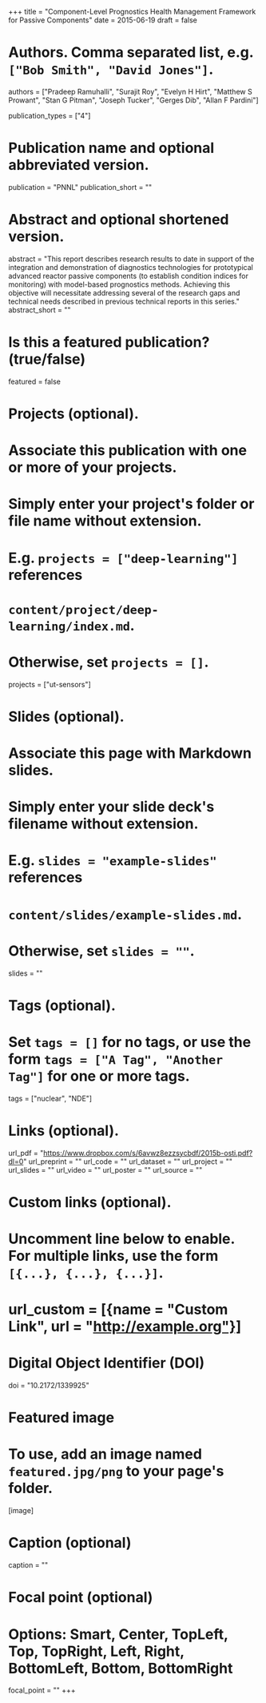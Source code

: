 +++
title = "Component-Level Prognostics Health Management Framework for Passive Components"
date = 2015-06-19
draft = false

# Authors. Comma separated list, e.g. `["Bob Smith", "David Jones"]`.
authors = ["Pradeep Ramuhalli", "Surajit Roy", "Evelyn H Hirt", "Matthew S Prowant", "Stan G Pitman", "Joseph Tucker", "Gerges Dib", "Allan F Pardini"]

publication_types = ["4"]

# Publication name and optional abbreviated version.
publication = "PNNL"
publication_short = ""

# Abstract and optional shortened version.
abstract = "This report describes research results to date in support of the integration and demonstration of diagnostics technologies for prototypical advanced reactor passive components (to establish condition indices for monitoring) with model-based prognostics methods. Achieving this objective will necessitate addressing several of the research gaps and technical needs described in previous technical reports in this series."
abstract_short = ""

# Is this a featured publication? (true/false)
featured = false

# Projects (optional).
#   Associate this publication with one or more of your projects.
#   Simply enter your project's folder or file name without extension.
#   E.g. `projects = ["deep-learning"]` references 
#   `content/project/deep-learning/index.md`.
#   Otherwise, set `projects = []`.
projects = ["ut-sensors"]

# Slides (optional).
#   Associate this page with Markdown slides.
#   Simply enter your slide deck's filename without extension.
#   E.g. `slides = "example-slides"` references 
#   `content/slides/example-slides.md`.
#   Otherwise, set `slides = ""`.
slides = ""

# Tags (optional).
#   Set `tags = []` for no tags, or use the form `tags = ["A Tag", "Another Tag"]` for one or more tags.
tags = ["nuclear", "NDE"]

# Links (optional).
url_pdf = "https://www.dropbox.com/s/6avwz8ezzsycbdf/2015b-osti.pdf?dl=0"
url_preprint = ""
url_code = ""
url_dataset = ""
url_project = ""
url_slides = ""
url_video = ""
url_poster = ""
url_source = ""

# Custom links (optional).
#   Uncomment line below to enable. For multiple links, use the form `[{...}, {...}, {...}]`.
# url_custom = [{name = "Custom Link", url = "http://example.org"}]

# Digital Object Identifier (DOI)
doi = "10.2172/1339925"

# Featured image
# To use, add an image named `featured.jpg/png` to your page's folder. 
[image]
  # Caption (optional)
  caption = ""

  # Focal point (optional)
  # Options: Smart, Center, TopLeft, Top, TopRight, Left, Right, BottomLeft, Bottom, BottomRight
  focal_point = ""
+++
